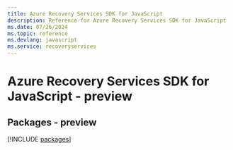 ```yaml
---
title: Azure Recovery Services SDK for JavaScript
description: Reference for Azure Recovery Services SDK for JavaScript
ms.date: 07/26/2024
ms.topic: reference
ms.devlang: javascript
ms.service: recoveryservices
---
```

# Azure Recovery Services SDK for JavaScript - preview
## Packages - preview
[!INCLUDE [packages](recovery-services-index.md)]